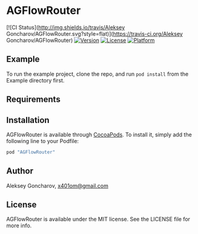 # AGFlowRouter

[![CI Status](http://img.shields.io/travis/Aleksey Goncharov/AGFlowRouter.svg?style=flat)](https://travis-ci.org/Aleksey Goncharov/AGFlowRouter)
[![Version](https://img.shields.io/cocoapods/v/AGFlowRouter.svg?style=flat)](http://cocoapods.org/pods/AGFlowRouter)
[![License](https://img.shields.io/cocoapods/l/AGFlowRouter.svg?style=flat)](http://cocoapods.org/pods/AGFlowRouter)
[![Platform](https://img.shields.io/cocoapods/p/AGFlowRouter.svg?style=flat)](http://cocoapods.org/pods/AGFlowRouter)

## Example

To run the example project, clone the repo, and run `pod install` from the Example directory first.

## Requirements

## Installation

AGFlowRouter is available through [CocoaPods](http://cocoapods.org). To install
it, simply add the following line to your Podfile:

```ruby
pod "AGFlowRouter"
```

## Author

Aleksey Goncharov, x401om@gmail.com

## License

AGFlowRouter is available under the MIT license. See the LICENSE file for more info.

